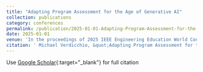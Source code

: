 ```yaml
---
title: "Adapting Program Assessment for the Age of Generative AI"
collection: publications
category: conferences
permalink: /publication/2025-01-01-Adapting-Program-Assessment-for-the-Age-of-Generative-AI
date: 2025-01-01
venue: 'In the proceedings of 2025 IEEE Engineering Education World Conference (EDUNINE)'
citation: ' Michael Verdicchio, &quot;Adapting Program Assessment for the Age of Generative AI.&quot; In the proceedings of 2025 IEEE Engineering Education World Conference (EDUNINE), 2025.'
---
```

Use [Google Scholar](https://scholar.google.com/scholar?q=Adapting+Program+Assessment+for+the+Age+of+Generative+AI){:target="_blank"} for full citation